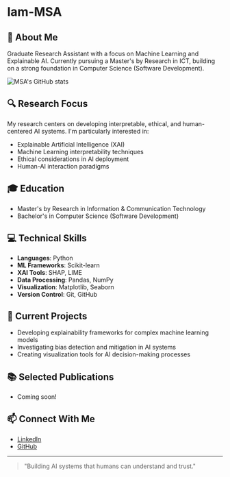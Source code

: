 # Iam-MSA

## 👋 About Me
Graduate Research Assistant with a focus on Machine Learning and Explainable AI. Currently pursuing a Master's by Research in ICT, building on a strong foundation in Computer Science (Software Development).

![MSA's GitHub stats](https://github-readme-stats.vercel.app/api?username=Iam-MSA&theme=gotham&show_icons=true&hide_rank=true)

## 🔍 Research Focus
My research centers on developing interpretable, ethical, and human-centered AI systems. I'm particularly interested in:
- Explainable Artificial Intelligence (XAI)
- Machine Learning interpretability techniques
- Ethical considerations in AI deployment
- Human-AI interaction paradigms

## 🎓 Education
- Master's by Research in Information & Communication Technology
- Bachelor's in Computer Science (Software Development)

## 💻 Technical Skills
- **Languages**: Python
- **ML Frameworks**: Scikit-learn
- **XAI Tools**: SHAP, LIME
- **Data Processing**: Pandas, NumPy
- **Visualization**: Matplotlib, Seaborn
- **Version Control**: Git, GitHub

## 🚀 Current Projects
- Developing explainability frameworks for complex machine learning models
- Investigating bias detection and mitigation in AI systems
- Creating visualization tools for AI decision-making processes

## 📚 Selected Publications
<!-- Replace with your actual publications when available -->
- Coming soon!

## 📫 Connect With Me
- [LinkedIn](https://www.linkedin.com/in/iammsa/)
- [GitHub](https://github.com/Iam-MSA)
<!-- Add other professional profiles as needed -->

---

> "Building AI systems that humans can understand and trust."
